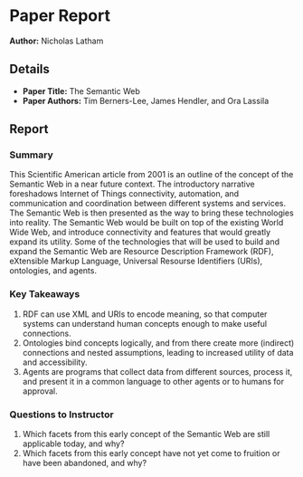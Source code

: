 # Paper Report
**Author:** Nicholas Latham

## Details
* **Paper Title:** The Semantic Web
* **Paper Authors:** Tim Berners-Lee, James Hendler, and Ora Lassila
## Report

### Summary
This Scientific American article from 2001 is an outline of the concept of the Semantic Web in a near future context. The introductory narrative foreshadows Internet of Things connectivity, automation, and communication and coordination between different systems and services.
The Semantic Web is then presented as the way to bring these technologies into reality.  The Semantic Web would be built on top of the existing World Wide Web, and introduce connectivity and features that would greatly expand its utility.
Some of the technologies that will be used to build and expand the Semantic Web are Resource Description Framework (RDF), eXtensible Markup Language, Universal Resourse Identifiers (URIs), ontologies, and agents.

### Key Takeaways
1. RDF can use XML and URIs to encode meaning, so that computer systems can understand human concepts enough to make useful connections.
2. Ontologies bind concepts logically, and from there create more (indirect) connections and nested assumptions, leading to increased utility of data and accessibility.
3. Agents are programs that collect data from different sources, process it, and present it in a common language to other agents or to humans for approval.

### Questions to Instructor
1. Which facets from this early concept of the Semantic Web are still applicable today, and why?
2. Which facets from this early concept have not yet come to fruition or have been abandoned, and why?
